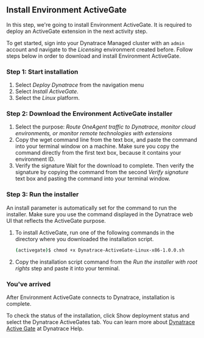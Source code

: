 ## Install Environment ActiveGate

In this step, we're going to install Environment ActiveGate. It is required to deploy an ActiveGate extension in the next activity step.

To get started, sign into your Dynatrace Managed cluster with an `admin` account and navigate to the *Licensing* environment created before. Follow steps below in order to download and install Environment ActiveGate.

### Step 1: Start installation

1. Select *Deploy Dynatrace* from the navigation menu
1. Select *Install ActiveGate*. 
1. Select the *Linux* platform.

### Step 2: Download the Environment ActiveGate installer
1. Select the purpose: *Route OneAgent traffic to Dynatrace, monitor cloud environments, or monitor remote technologies with extensions*
1. Copy the wget command line from the text box, and paste the command into your terminal window on a machine. Make sure you copy the command directly from the first text box, because it contains your environment ID.
1. Verify the signature
Wait for the download to complete. Then verify the signature by copying the command from the second *Verify signature* text box and pasting the command into your terminal window.


### Step 3: Run the installer
An install parameter is automatically set for the command to run the installer. Make sure you use the command displayed in the Dynatrace web UI that reflects the ActiveGate purpose.

1. To install ActiveGate, run one of the following commands in the directory where you downloaded the installation script.

   ```bash
   (activegate)$ chmod +x Dynatrace-ActiveGate-Linux-x86-1.0.0.sh
   ```

1. Copy the installation script command from the *Run the installer with root rights* step and paste it into your terminal.

### You've arrived 
After Environment ActiveGate connects to Dynatrace, installation is complete.

To check the status of the installation, click Show deployment status and select the Dynatrace ActiveGates tab. You can learn more about [Dynatrace Active Gate](https://www.dynatrace.com/support/help/shortlink/activegate-hub) at Dynatrace Help.